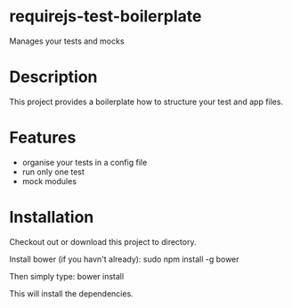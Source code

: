 requirejs-test-boilerplate
====================

Manages your tests and mocks


Description
====================

This project provides a boilerplate how to structure your test and app files.

Features
====================

* organise your tests in a config file
* run only one test
* mock modules

Installation
====================

Checkout out or download this project to directory.

Install bower (if you havn't already):
  sudo npm install -g bower
  
Then simply type:
  bower install

This will install the dependencies.
